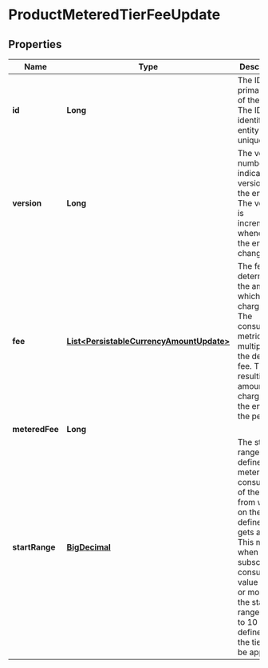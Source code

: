
# ProductMeteredTierFeeUpdate

## Properties
Name | Type | Description | Notes
------------ | ------------- | ------------- | -------------
**id** | **Long** | The ID is the primary key of the entity. The ID identifies the entity uniquely. | 
**version** | **Long** | The version number indicates the version of the entity. The version is incremented whenever the entity is changed. | 
**fee** | [**List&lt;PersistableCurrencyAmountUpdate&gt;**](PersistableCurrencyAmountUpdate.md) | The fee determines the amount which is charged. The consumed metric is multiplied by the defined fee. The resulting amount is charged at the end of the period. |  [optional]
**meteredFee** | **Long** |  |  [optional]
**startRange** | [**BigDecimal**](BigDecimal.md) | The start range defines the metered consumption of the metric from which on the defined fee gets applied. This means when a subscription consumes a value of 10 or more and the start range is set to 10 the fee defined on the tier will be applied. |  [optional]



